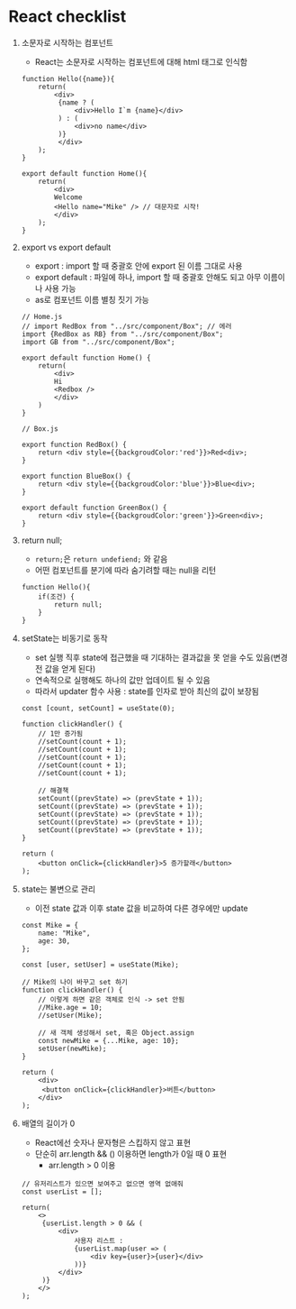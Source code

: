 # React checklist

1. 소문자로 시작하는 컴포넌트

   - React는 소문자로 시작하는 컴포넌트에 대해 html 태그로 인식함

   ```
   function Hello({name}){
       return(
           <div>
            {name ? (
                <div>Hello I`m {name}</div>
            ) : (
                <div>no name</div>
            )}
            </div>
       );
   }

   export default function Home(){
       return(
           <div>
           Welcome
           <Hello name="Mike" /> // 대문자로 시작!
           </div>
       );
   }
   ```

2. export vs export default

   - export : import 할 때 중괄호 안에 export 된 이름 그대로 사용
   - export default : 파일에 하나, import 할 때 중괄호 안해도 되고 아무 이름이나 사용 가능
   - as로 컴포넌트 이름 별칭 짓기 가능

   ```
   // Home.js
   // import RedBox from "../src/component/Box"; // 에러
   import {RedBox as RB} from "../src/component/Box";
   import GB from "../src/component/Box";

   export default function Home() {
       return(
           <div>
           Hi
           <Redbox />
           </div>
       )
   }
   ```

   ```
   // Box.js

   export function RedBox() {
       return <div style={{backgroudColor:'red'}}>Red<div>;
   }

   export function BlueBox() {
       return <div style={{backgroudColor:'blue'}}>Blue<div>;
   }

   export default function GreenBox() {
       return <div style={{backgroudColor:'green'}}>Green<div>;
   }
   ```

3. return null;

   - `return;`은 `return undefiend;` 와 같음
   - 어떤 컴포넌트를 분기에 따라 숨기려할 때는 null을 리턴

   ```
   function Hello(){
       if(조건) {
           return null;
       }
   }
   ```

4. setState는 비동기로 동작

   - set 실행 직후 state에 접근했을 때 기대하는 결과값을 못 얻을 수도 있음(변경 전 값을 얻게 된다)
   - 연속적으로 실행해도 하나의 값만 업데이트 될 수 있음
   - 따라서 updater 함수 사용 : state를 인자로 받아 최신의 값이 보장됨

   ```
   const [count, setCount] = useState(0);

   function clickHandler() {
       // 1만 증가됨
       //setCount(count + 1);
       //setCount(count + 1);
       //setCount(count + 1);
       //setCount(count + 1);
       //setCount(count + 1);

       // 해결책
       setCount((prevState) => (prevState + 1));
       setCount((prevState) => (prevState + 1));
       setCount((prevState) => (prevState + 1));
       setCount((prevState) => (prevState + 1));
       setCount((prevState) => (prevState + 1));
   }

   return (
       <button onClick={clickHandler}>5 증가할래</button>
   );
   ```

5. state는 불변으로 관리

   - 이전 state 값과 이후 state 값을 비교하여 다른 경우에만 update

   ```
   const Mike = {
       name: "Mike",
       age: 30,
   };

   const [user, setUser] = useState(Mike);

   // Mike의 나이 바꾸고 set 하기
   function clickHandler() {
       // 이렇게 하면 같은 객체로 인식 -> set 안됨
       //Mike.age = 10;
       //setUser(Mike);

       // 새 객체 생성해서 set, 혹은 Object.assign
       const newMike = {...Mike, age: 10};
       setUser(newMike);
   }

   return (
       <div>
        <button onClick={clickHandler}>버튼</button>
       </div>
   );
   ```

6. 배열의 길이가 0

   - React에선 숫자나 문자형은 스킵하지 않고 표현
   - 단순히 arr.length && () 이용하면 length가 0일 때 0 표현
     - arr.length > 0 이용

   ```
   // 유저리스트가 있으면 보여주고 없으면 영역 없애줘
   const userList = [];

   return(
       <>
        {userList.length > 0 && (
            <div>
                사용자 리스트 :
                {userList.map(user => (
                    <div key={user}>{user}</div>
                ))}
            </div>
        )}
       </>
   );
   ```
